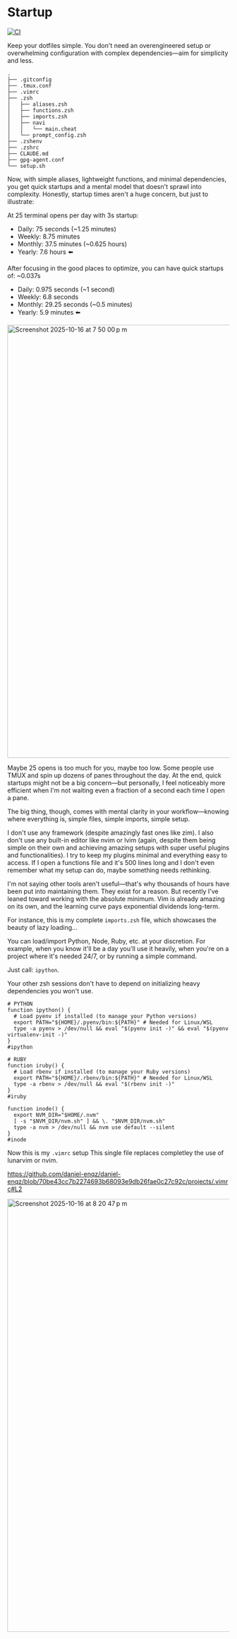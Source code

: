 # Startup
[![CI](https://github.com/daniel-enqz/dotfiles/actions/workflows/main.yaml/badge.svg)](https://github.com/daniel-enqz/dotfiles/actions/workflows/main.yaml)

Keep your dotfiles simple. You don't need an overengineered setup or overwhelming configuration with complex dependencies—aim for simplicity and less.

```
.
├── .gitconfig
├── .tmux.conf
├── .vimrc
├── .zsh
│   ├── aliases.zsh
│   ├── functions.zsh
│   ├── imports.zsh
│   ├── navi
│   │   └── main.cheat
│   └── prompt_config.zsh
├── .zshenv
├── .zshrc
├── CLAUDE.md
├── gpg-agent.conf
└── setup.sh
```

Now, with simple aliases, lightweight functions, and minimal dependencies, you get quick startups and a mental model that doesn't sprawl into complexity.
Honestly, startup times aren't a huge concern, but just to illustrate:

At 25 terminal opens per day with 3s startup:
- Daily: 75 seconds (~1.25 minutes)
- Weekly: 8.75 minutes
- Monthly: 37.5 minutes (~0.625 hours)
- Yearly: 7.6 hours ⬅️

After focusing in the good places to optimize, you can have quick startups of: ~0.037s
- Daily: 0.975 seconds (~1 second)
- Weekly: 6.8 seconds
- Monthly: 29.25 seconds (~0.5 minutes)
- Yearly: 5.9 minutes ⬅️

<img width="1512" height="982" alt="Screenshot 2025-10-16 at 7 50 00 p m" src="https://github.com/user-attachments/assets/e80eefa4-8f90-44fb-9fe8-f776f90619da" />

Maybe 25 opens is too much for you, maybe too low. Some people use TMUX and spin up dozens of panes throughout the day. At the end, quick startups might not be a big concern—but personally, I feel noticeably more efficient when I'm not waiting even a fraction of a second each time I open a pane.

The big thing, though, comes with mental clarity in your workflow—knowing where everything is, simple files, simple imports, simple setup.

I don't use any framework (despite amazingly fast ones like zim). I also don't use any built-in editor like nvim or lvim (again, despite them being simple on their own and achieving amazing setups with super useful plugins and functionalities). I try to keep my plugins minimal and everything easy to access. If I open a functions file and it's 500 lines long and I don't even remember what my setup can do, maybe something needs rethinking.

I'm not saying other tools aren't useful—that's why thousands of hours have been put into maintaining them. They exist for a reason. But recently I've leaned toward working with the absolute minimum. Vim is already amazing on its own, and the learning curve pays exponential dividends long-term. 

For instance, this is my complete `imports.zsh` file, which showcases the beauty of lazy loading...

You can load/import Python, Node, Ruby, etc. at your discretion. For example, when you know it'll be a day you'll use it heavily, when you're on a project where it's needed 24/7, or by running a simple command.

Just call: `ipython`.

Your other zsh sessions don't have to depend on initializing heavy dependencies you won't use.


```
# PYTHON
function ipython() {
  # Load pyenv if installed (to manage your Python versions)
  export PATH="${HOME}/.pyenv/bin:${PATH}" # Needed for Linux/WSL
  type -a pyenv > /dev/null && eval "$(pyenv init -)" && eval "$(pyenv virtualenv-init -)"
}
#ipython

# RUBY
function iruby() {
  # Load rbenv if installed (to manage your Ruby versions)
  export PATH="${HOME}/.rbenv/bin:${PATH}" # Needed for Linux/WSL
  type -a rbenv > /dev/null && eval "$(rbenv init -)"
}
#iruby

function inode() {
  export NVM_DIR="$HOME/.nvm"
  [ -s "$NVM_DIR/nvm.sh" ] && \. "$NVM_DIR/nvm.sh"
  type -a nvm > /dev/null && nvm use default --silent
}
#inode
```

Now this is my `.vimrc` setup
This single file replaces completley the use of lunarvim or nvim.

https://github.com/daniel-enqz/daniel-enqz/blob/70be43cc7b2274693b68093e9db26fae0c27c92c/projects/.vimrc#L2

<img width="1512" height="982" alt="Screenshot 2025-10-16 at 8 20 47 p m" src="https://github.com/user-attachments/assets/8c97270a-f7dc-483c-85a2-ce04da0570c4" />
